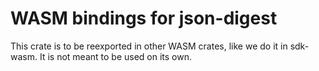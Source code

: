 # WASM bindings for json-digest

This crate is to be reexported in other WASM crates, like we do it in sdk-wasm.
It is not meant to be used on its own.
